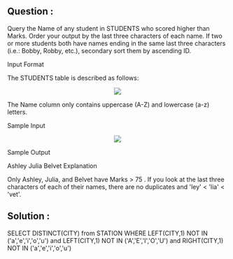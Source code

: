 ## Question :

Query the Name of any student in STUDENTS who scored higher than  Marks. Order your output by the last three characters of each name. If two or more students both have names ending in the same last three characters (i.e.: Bobby, Robby, etc.), secondary sort them by ascending ID.

Input Format

The STUDENTS table is described as follows:

<div align="center">
    <img src="https://s3.amazonaws.com/hr-challenge-images/12896/1443815243-94b941f556-1.png">
</div>

The Name column only contains uppercase (A-Z) and lowercase (a-z) letters.

Sample Input

<div align="center">
    <img src="https://s3.amazonaws.com/hr-challenge-images/12896/1443815209-cf4b260993-2.png">
</div>

Sample Output

Ashley
Julia
Belvet
Explanation

Only Ashley, Julia, and Belvet have Marks > 75 . If you look at the last three characters of each of their names, there are no duplicates and 'ley' < 'lia' < 'vet'.



## Solution :

SELECT DISTINCT(CITY) 
from 
    STATION 
WHERE
    LEFT(CITY,1) NOT IN ('a','e','i','o','u')
and 
    LEFT(CITY,1) NOT IN ('A','E','I','O','U')
and
    RIGHT(CITY,1) NOT IN ('a','e','i','o','u')
 
